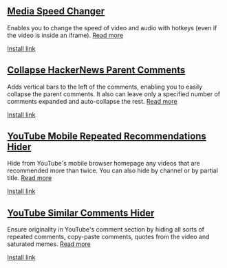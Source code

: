 ## [Media Speed Changer](https://github.com/hjk789/Creations/tree/master/JavaScript/Userscripts/Media-Speed-Changer)

Enables you to change the speed of video and audio with hotkeys (even if the video is inside an iframe). [Read more](https://github.com/hjk789/Creations/tree/master/JavaScript/Userscripts/Media-Speed-Changer)

[Install link](https://greasyfork.org/scripts/409500-media-speed-changer/code/Media%20Speed%20Changer.user.js)

## [Collapse HackerNews Parent Comments](https://github.com/hjk789/Creations/tree/master/JavaScript/Userscripts/Collapse-HackerNews-Parent-Comments)

Adds vertical bars to the left of the comments, enabling you to easily collapse the parent comments. It also can leave only a specified number of comments expanded and auto-collapse the rest. [Read more](https://github.com/hjk789/Creations/tree/master/JavaScript/Userscripts/Collapse-HackerNews-Parent-Comments)

[Install link](https://greasyfork.org/scripts/409640-collapse-hackernews-parent-comments/code/Collapse%20HackerNews%20Parent%20Comments.user.js)

## [YouTube Mobile Repeated Recommendations Hider](https://github.com/hjk789/Creations/tree/master/JavaScript/Userscripts/YouTube-Mobile-Repeated-Recommendations-Hider)

Hide from YouTube's mobile browser homepage any videos that are recommended more than twice. You can also hide by channel or by partial title. [Read more](https://github.com/hjk789/Creations/tree/master/JavaScript/Userscripts/YouTube-Mobile-Repeated-Recommendations-Hider)

[Install link](https://greasyfork.org/scripts/419666-youtube-mobile-repeated-recommendations-hider/code/YouTube%20Mobile%20Repeated%20Recommendations%20Hider.user.js)

## [YouTube Similar Comments Hider](https://github.com/hjk789/Creations/tree/master/JavaScript/Userscripts/YouTube-Similar-Comments-Hider)

Ensure originality in YouTube's comment section by hiding all sorts of repeated comments, copy-paste comments, quotes from the video and saturated memes. [Read more](https://github.com/hjk789/Creations/tree/master/JavaScript/Userscripts/YouTube-Similar-Comments-Hider)

[Install link](https://greasyfork.org/scripts/433914-youtube-similar-comments-hider/code/YouTube%20Similar%20Comments%20Hider.user.js)
